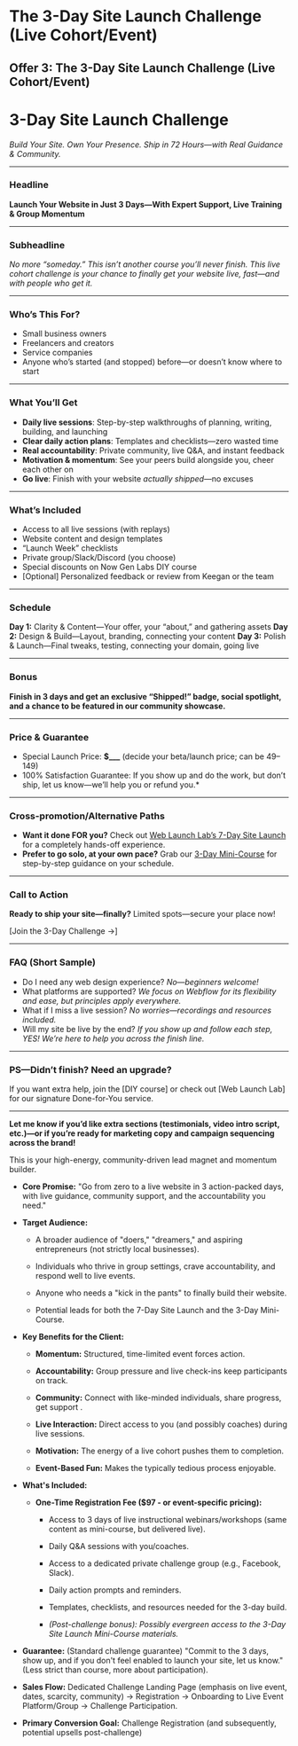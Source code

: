 # The 3-Day Site Launch Challenge (Live Cohort/Event)

## **Offer 3: The 3-Day Site Launch Challenge (Live Cohort/Event)**



# 3-Day Site Launch Challenge

_Build Your Site. Own Your Presence. Ship in 72 Hours—with Real Guidance & Community._

* * *

### Headline

**Launch Your Website in Just 3 Days—With Expert Support, Live Training & Group Momentum**

* * *

### Subheadline

_No more “someday.” This isn’t another course you’ll never finish. This live cohort challenge is your chance to finally get your website live, fast—and with people who get it._

* * *

### Who’s This For?

  - Small business owners
  - Freelancers and creators
  - Service companies
  - Anyone who’s started (and stopped) before—or doesn’t know where to start

* * *

### What You’ll Get

  - **Daily live sessions**: Step-by-step walkthroughs of planning, writing, building, and launching
  - **Clear daily action plans**: Templates and checklists—zero wasted time
  - **Real accountability**: Private community, live Q&A, and instant feedback
  - **Motivation & momentum**: See your peers build alongside you, cheer each other on
  - **Go live**: Finish with your website _actually shipped_—no excuses

* * *

### What’s Included

  - Access to all live sessions (with replays)
  - Website content and design templates
  - “Launch Week” checklists
  - Private group/Slack/Discord (you choose)
  - Special discounts on Now Gen Labs DIY course
  - \[Optional\] Personalized feedback or review from Keegan or the team

* * *

### Schedule

**Day 1:** Clarity & Content—Your offer, your “about,” and gathering assets **Day 2:** Design & Build—Layout, branding, connecting your content **Day 3:** Polish & Launch—Final tweaks, testing, connecting your domain, going live

* * *

### Bonus

**Finish in 3 days and get an exclusive “Shipped!” badge, social spotlight, and a chance to be featured in our community showcase.**

* * *

### Price & Guarantee

  - Special Launch Price: **$\_\_\_** (decide your beta/launch price; can be $49–$149)
  - 100% Satisfaction Guarantee: If you show up and do the work, but don’t ship, let us know—we’ll help you or refund you.\*

* * *

### Cross-promotion/Alternative Paths

  - **Want it done FOR you?** Check out [Web Launch Lab’s 7-Day Site Launch](#) for a completely hands-off experience.
  - **Prefer to go solo, at your own pace?** Grab our [3-Day Mini-Course](#) for step-by-step guidance on your schedule.

* * *

### Call to Action

**Ready to ship your site—finally?** Limited spots—secure your place now!

\[Join the 3-Day Challenge →\]

* * *

### FAQ (Short Sample)

  - Do I need any web design experience? _No—beginners welcome!_
  - What platforms are supported? _We focus on Webflow for its flexibility and ease, but principles apply everywhere._
  - What if I miss a live session? _No worries—recordings and resources included._
  - Will my site be live by the end? _If you show up and follow each step, YES! We’re here to help you across the finish line._

* * *

### PS—Didn’t finish? Need an upgrade?

If you want extra help, join the \[DIY course\] or check out \[Web Launch Lab\] for our signature Done-for-You service.

* * *

**Let me know if you’d like extra sections (testimonials, video intro script, etc.)—or if you’re ready for marketing copy and campaign sequencing across the brand!**





This is your high-energy, community-driven lead magnet and momentum builder.

  - **Core Promise:** "Go from zero to a live website in 3 action-packed days, with live guidance, community support, and the accountability you need."
  - **Target Audience:**

    - A broader audience of "doers," "dreamers," and aspiring entrepreneurs (not strictly local businesses).

    - Individuals who thrive in group settings, crave accountability, and respond well to live events.

    - Anyone who needs a "kick in the pants" to finally build their website.

    - Potential leads for both the 7-Day Site Launch and the 3-Day Mini-Course.
  - **Key Benefits for the Client:**

    - **Momentum:** Structured, time-limited event forces action.

    - **Accountability:** Group pressure and live check-ins keep participants on track.

    - **Community:** Connect with like-minded individuals, share progress, get support .

    - **Live Interaction:** Direct access to you (and possibly coaches) during live sessions.

    - **Motivation:** The energy of a live cohort pushes them to completion.

    - **Event-Based Fun:** Makes the typically tedious process enjoyable.
  - **What's Included:**

    - **One-Time Registration Fee ($97 - or event-specific pricing):**

      - Access to 3 days of live instructional webinars/workshops (same content as mini-course, but delivered live).

      - Daily Q&A sessions with you/coaches.

      - Access to a dedicated private challenge group (e.g., Facebook, Slack).

      - Daily action prompts and reminders.

      - Templates, checklists, and resources needed for the 3-day build.

      - _(Post-challenge bonus): Possibly evergreen access to the 3-Day Site Launch Mini-Course materials._

  - **Guarantee:** (Standard challenge guarantee) "Commit to the 3 days, show up, and if you don't feel enabled to launch your site, let us know." (Less strict than course, more about participation).
  - **Sales Flow:** Dedicated Challenge Landing Page (emphasis on live event, dates, scarcity, community) -> Registration -> Onboarding to Live Event Platform/Group -> Challenge Participation.
  - **Primary Conversion Goal:** Challenge Registration (and subsequently, potential upsells post-challenge)